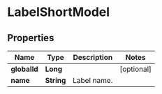 

# LabelShortModel


## Properties

| Name | Type | Description | Notes |
|------------ | ------------- | ------------- | -------------|
|**globalId** | **Long** |  |  [optional] |
|**name** | **String** | Label name. |  |



